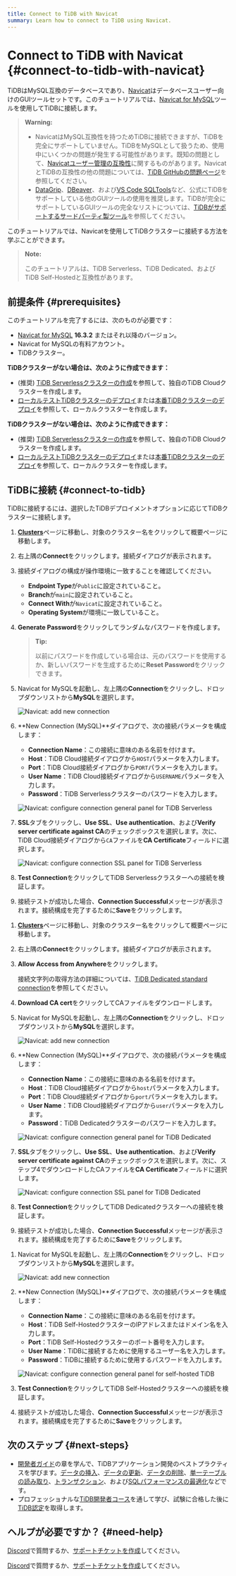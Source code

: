 ```yaml
---
title: Connect to TiDB with Navicat
summary: Learn how to connect to TiDB using Navicat.
---
```


# Connect to TiDB with Navicat {#connect-to-tidb-with-navicat}

TiDBはMySQL互換のデータベースであり、[Navicat](https://www.navicat.com)はデータベースユーザー向けのGUIツールセットです。このチュートリアルでは、[Navicat for MySQL](https://www.navicat.com/en/products/navicat-for-mysql)ツールを使用してTiDBに接続します。

> **Warning:**
>
> - NavicatはMySQL互換性を持つためTiDBに接続できますが、TiDBを完全にサポートしていません。TiDBをMySQLとして扱うため、使用中にいくつかの問題が発生する可能性があります。既知の問題として、[Navicatユーザー管理の互換性](https://github.com/pingcap/tidb/issues/45154)に関するものがあります。NavicatとTiDBの互換性の他の問題については、[TiDB GitHubの問題ページ](https://github.com/pingcap/tidb/issues?q=is%3Aissue+navicat+is%3Aopen)を参照してください。
> - [DataGrip](/develop/dev-guide-gui-datagrip.md)、[DBeaver](/develop/dev-guide-gui-dbeaver.md)、および[VS Code SQLTools](/develop/dev-guide-gui-vscode-sqltools.md)など、公式にTiDBをサポートしている他のGUIツールの使用を推奨します。TiDBが完全にサポートしているGUIツールの完全なリストについては、[TiDBがサポートするサードパーティ製ツール](/develop/dev-guide-third-party-support.md#gui)を参照してください。

このチュートリアルでは、Navicatを使用してTiDBクラスターに接続する方法を学ぶことができます。

> **Note:**
>
> このチュートリアルは、TiDB Serverless、TiDB Dedicated、およびTiDB Self-Hostedと互換性があります。

## 前提条件 {#prerequisites}

このチュートリアルを完了するには、次のものが必要です：

- [Navicat for MySQL](https://www.navicat.com/en/download/navicat-for-mysql) **16.3.2** またはそれ以降のバージョン。
- Navicat for MySQLの有料アカウント。
- TiDBクラスター。

<CustomContent platform="tidb">

**TiDBクラスターがない場合は、次のように作成できます：**

- (推奨) [TiDB Serverlessクラスターの作成](/develop/dev-guide-build-cluster-in-cloud.md)を参照して、独自のTiDB Cloudクラスターを作成します。
- [ローカルテストTiDBクラスターのデプロイ](/quick-start-with-tidb.md#deploy-a-local-test-cluster)または[本番TiDBクラスターのデプロイ](/production-deployment-using-tiup.md)を参照して、ローカルクラスターを作成します。

</CustomContent>
<CustomContent platform="tidb-cloud">

**TiDBクラスターがない場合は、次のように作成できます：**

- (推奨) [TiDB Serverlessクラスターの作成](/develop/dev-guide-build-cluster-in-cloud.md)を参照して、独自のTiDB Cloudクラスターを作成します。
- [ローカルテストTiDBクラスターのデプロイ](https://docs.pingcap.com/tidb/stable/quick-start-with-tidb#deploy-a-local-test-cluster)または[本番TiDBクラスターのデプロイ](https://docs.pingcap.com/tidb/stable/production-deployment-using-tiup)を参照して、ローカルクラスターを作成します。

</CustomContent>

## TiDBに接続 {#connect-to-tidb}

TiDBに接続するには、選択したTiDBデプロイメントオプションに応じてTiDBクラスターに接続します。

<SimpleTab>
<div label="TiDB Serverless">

1. [**Clusters**](https://tidbcloud.com/console/clusters)ページに移動し、対象のクラスター名をクリックして概要ページに移動します。

2. 右上隅の**Connect**をクリックします。接続ダイアログが表示されます。

3. 接続ダイアログの構成が操作環境に一致することを確認してください。

   - **Endpoint Type**が`Public`に設定されていること。
   - **Branch**が`main`に設定されていること。
   - **Connect With**が`Navicat`に設定されていること。
   - **Operating System**が環境に一致していること。

4. **Generate Password**をクリックしてランダムなパスワードを作成します。

   > **Tip:**
   >
   > 以前にパスワードを作成している場合は、元のパスワードを使用するか、新しいパスワードを生成するために**Reset Password**をクリックできます。

5. Navicat for MySQLを起動し、左上隅の**Connection**をクリックし、ドロップダウンリストから**MySQL**を選択します。

   ![Navicat: add new connection](/media/develop/navicat-add-new-connection.jpg)

6. \*\*New Connection (MySQL)\*\*ダイアログで、次の接続パラメータを構成します：

   - **Connection Name**：この接続に意味のある名前を付けます。
   - **Host**：TiDB Cloud接続ダイアログから`HOST`パラメータを入力します。
   - **Port**：TiDB Cloud接続ダイアログから`PORT`パラメータを入力します。
   - **User Name**：TiDB Cloud接続ダイアログから`USERNAME`パラメータを入力します。
   - **Password**：TiDB Serverlessクラスターのパスワードを入力します。

   ![Navicat: configure connection general panel for TiDB Serverless](/media/develop/navicat-connection-config-serverless-general.png)

7. **SSL**タブをクリックし、**Use SSL**、**Use authentication**、および**Verify server certificate against CA**のチェックボックスを選択します。次に、TiDB Cloud接続ダイアログから`CA`ファイルを**CA Certificate**フィールドに選択します。

   ![Navicat: configure connection SSL panel for TiDB Serverless](/media/develop/navicat-connection-config-serverless-ssl.png)

8. **Test Connection**をクリックしてTiDB Serverlessクラスターへの接続を検証します。

9. 接続テストが成功した場合、**Connection Successful**メッセージが表示されます。接続構成を完了するために**Save**をクリックします。

</div>
<div label="TiDB Dedicated">

1. [**Clusters**](https://tidbcloud.com/console/clusters)ページに移動し、対象のクラスター名をクリックして概要ページに移動します。

2. 右上隅の**Connect**をクリックします。接続ダイアログが表示されます。

3. **Allow Access from Anywhere**をクリックします。

   接続文字列の取得方法の詳細については、[TiDB Dedicated standard connection](https://docs.pingcap.com/tidbcloud/connect-via-standard-connection)を参照してください。

4. **Download CA cert**をクリックしてCAファイルをダウンロードします。

5. Navicat for MySQLを起動し、左上隅の**Connection**をクリックし、ドロップダウンリストから**MySQL**を選択します。

   ![Navicat: add new connection](/media/develop/navicat-add-new-connection.jpg)

6. \*\*New Connection (MySQL)\*\*ダイアログで、次の接続パラメータを構成します：

   - **Connection Name**：この接続に意味のある名前を付けます。
   - **Host**：TiDB Cloud接続ダイアログから`host`パラメータを入力します。
   - **Port**：TiDB Cloud接続ダイアログから`port`パラメータを入力します。
   - **User Name**：TiDB Cloud接続ダイアログから`user`パラメータを入力します。
   - **Password**：TiDB Dedicatedクラスターのパスワードを入力します。

   ![Navicat: configure connection general panel for TiDB Dedicated](/media/develop/navicat-connection-config-dedicated-general.png)

7. **SSL**タブをクリックし、**Use SSL**、**Use authentication**、および**Verify server certificate against CA**のチェックボックスを選択します。次に、ステップ4でダウンロードしたCAファイルを**CA Certificate**フィールドに選択します。

   ![Navicat: configure connection SSL panel for TiDB Dedicated](/media/develop/navicat-connection-config-dedicated-ssl.jpg)

8. **Test Connection**をクリックしてTiDB Dedicatedクラスターへの接続を検証します。

9. 接続テストが成功した場合、**Connection Successful**メッセージが表示されます。接続構成を完了するために**Save**をクリックします。

</div>
<div label="TiDB Self-Hosted">

1. Navicat for MySQLを起動し、左上隅の**Connection**をクリックし、ドロップダウンリストから**MySQL**を選択します。

   ![Navicat: add new connection](/media/develop/navicat-add-new-connection.jpg)

2. \*\*New Connection (MySQL)\*\*ダイアログで、次の接続パラメータを構成します：

   - **Connection Name**：この接続に意味のある名前を付けます。
   - **Host**：TiDB Self-HostedクラスターのIPアドレスまたはドメイン名を入力します。
   - **Port**：TiDB Self-Hostedクラスターのポート番号を入力します。
   - **User Name**：TiDBに接続するために使用するユーザー名を入力します。
   - **Password**：TiDBに接続するために使用するパスワードを入力します。

   ![Navicat: configure connection general panel for self-hosted TiDB](/media/develop/navicat-connection-config-self-hosted-general.png)

3. **Test Connection**をクリックしてTiDB Self-Hostedクラスターへの接続を検証します。

4. 接続テストが成功した場合、**Connection Successful**メッセージが表示されます。接続構成を完了するために**Save**をクリックします。

</div>
</SimpleTab>

## 次のステップ {#next-steps}

- [開発者ガイド](/develop/dev-guide-overview.md)の章を学んで、TiDBアプリケーション開発のベストプラクティスを学びます。[データの挿入](/develop/dev-guide-insert-data.md)、[データの更新](/develop/dev-guide-update-data.md)、[データの削除](/develop/dev-guide-delete-data.md)、[単一テーブルの読み取り](/develop/dev-guide-get-data-from-single-table.md)、[トランザクション](/develop/dev-guide-transaction-overview.md)、および[SQLパフォーマンスの最適化](/develop/dev-guide-optimize-sql-overview.md)などです。
- プロフェッショナルな[TiDB開発者コース](https://www.pingcap.com/education/)を通して学び、試験に合格した後に[TiDB認定](https://www.pingcap.com/education/certification/)を取得します。

## ヘルプが必要ですか？ {#need-help}

<CustomContent platform="tidb">

[Discord](https://discord.gg/DQZ2dy3cuc?utm_source=doc)で質問するか、[サポートチケットを作成](/support.md)してください。

</CustomContent>

<CustomContent platform="tidb-cloud">

[Discord](https://discord.gg/DQZ2dy3cuc?utm_source=doc)で質問するか、[サポートチケットを作成](/tidb-cloud/tidb-cloud-support.md)してください。

</CustomContent>
